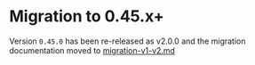 # Migration to 0.45.x+

Version `0.45.0` has been re-released as v2.0.0 and the migration documentation moved to [migration-v1-v2.md](migration-v1-v2.md)
